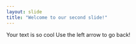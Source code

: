 ```yaml
---
layout: slide
title: "Welcome to our second slide!"
---
```

Your text is so cool
Use the left arrow to go back!
